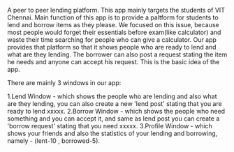 A peer to peer lending platform.
This app mainly targets the students of VIT Chennai.
Main function of this app is to provide a paltform for students to lend and borrow items as they please.
We focused on this issue, because most people would forget their essentials before exam(like calculator)
and waste their time searching for people who can give a calculator.
Our app provides that platform so that it shows people who are ready to lend and what are they lending.
The borrower can also post a request stating the item he needs and anyone can accept his request.
This is the basic idea of the app.

There are mainly 3 windows in our app:

1.Lend Window - which shows the people who are lending and also what are they lending, you can also create a new 'lend post' stating that you are ready to lend xxxxx.
2.Borrow Window - which shows the people who need something and you can accept it, and same as lend post you can create a 'borrow request' stating that you need xxxxx.
3.Profile Window - which shows your friends and also the statistics of your lending and borrowing, namely - (lent-10 , borrowed-5).

